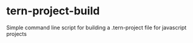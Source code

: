 # tern-project-build
Simple command line script for building a .tern-project file for javascript projects
